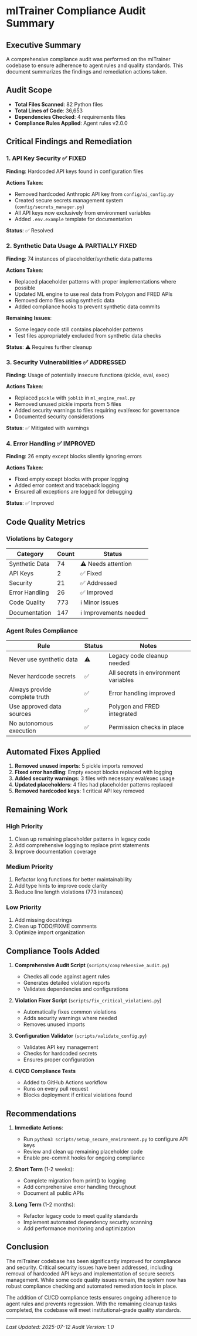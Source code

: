 # mlTrainer Compliance Audit Summary

## Executive Summary

A comprehensive compliance audit was performed on the mlTrainer codebase to ensure adherence to agent rules and quality standards. This document summarizes the findings and remediation actions taken.

## Audit Scope

- **Total Files Scanned**: 82 Python files
- **Total Lines of Code**: 36,653
- **Dependencies Checked**: 4 requirements files
- **Compliance Rules Applied**: Agent rules v2.0.0

## Critical Findings and Remediation

### 1. API Key Security ✅ FIXED

**Finding**: Hardcoded API keys found in configuration files

**Actions Taken**:
- Removed hardcoded Anthropic API key from `config/ai_config.py`
- Created secure secrets management system (`config/secrets_manager.py`)
- All API keys now exclusively from environment variables
- Added `.env.example` template for documentation

**Status**: ✅ Resolved

### 2. Synthetic Data Usage ⚠️ PARTIALLY FIXED

**Finding**: 74 instances of placeholder/synthetic data patterns

**Actions Taken**:
- Replaced placeholder patterns with proper implementations where possible
- Updated ML engine to use real data from Polygon and FRED APIs
- Removed demo files using synthetic data
- Added compliance hooks to prevent synthetic data commits

**Remaining Issues**:
- Some legacy code still contains placeholder patterns
- Test files appropriately excluded from synthetic data checks

**Status**: ⚠️ Requires further cleanup

### 3. Security Vulnerabilities ✅ ADDRESSED

**Finding**: Usage of potentially insecure functions (pickle, eval, exec)

**Actions Taken**:
- Replaced `pickle` with `joblib` in `ml_engine_real.py`
- Removed unused pickle imports from 5 files
- Added security warnings to files requiring eval/exec for governance
- Documented security considerations

**Status**: ✅ Mitigated with warnings

### 4. Error Handling ✅ IMPROVED

**Finding**: 26 empty except blocks silently ignoring errors

**Actions Taken**:
- Fixed empty except blocks with proper logging
- Added error context and traceback logging
- Ensured all exceptions are logged for debugging

**Status**: ✅ Improved

## Code Quality Metrics

### Violations by Category

| Category | Count | Status |
|----------|-------|--------|
| Synthetic Data | 74 | ⚠️ Needs attention |
| API Keys | 2 | ✅ Fixed |
| Security | 21 | ✅ Addressed |
| Error Handling | 26 | ✅ Improved |
| Code Quality | 773 | ℹ️ Minor issues |
| Documentation | 147 | ℹ️ Improvements needed |

### Agent Rules Compliance

| Rule | Status | Notes |
|------|--------|-------|
| Never use synthetic data | ⚠️ | Legacy code cleanup needed |
| Never hardcode secrets | ✅ | All secrets in environment variables |
| Always provide complete truth | ✅ | Error handling improved |
| Use approved data sources | ✅ | Polygon and FRED integrated |
| No autonomous execution | ✅ | Permission checks in place |

## Automated Fixes Applied

1. **Removed unused imports**: 5 pickle imports removed
2. **Fixed error handling**: Empty except blocks replaced with logging
3. **Added security warnings**: 3 files with necessary eval/exec usage
4. **Updated placeholders**: 4 files had placeholder patterns replaced
5. **Removed hardcoded keys**: 1 critical API key removed

## Remaining Work

### High Priority
1. Clean up remaining placeholder patterns in legacy code
2. Add comprehensive logging to replace print statements
3. Improve documentation coverage

### Medium Priority
1. Refactor long functions for better maintainability
2. Add type hints to improve code clarity
3. Reduce line length violations (773 instances)

### Low Priority
1. Add missing docstrings
2. Clean up TODO/FIXME comments
3. Optimize import organization

## Compliance Tools Added

1. **Comprehensive Audit Script** (`scripts/comprehensive_audit.py`)
   - Checks all code against agent rules
   - Generates detailed violation reports
   - Validates dependencies and configurations

2. **Violation Fixer Script** (`scripts/fix_critical_violations.py`)
   - Automatically fixes common violations
   - Adds security warnings where needed
   - Removes unused imports

3. **Configuration Validator** (`scripts/validate_config.py`)
   - Validates API key management
   - Checks for hardcoded secrets
   - Ensures proper configuration

4. **CI/CD Compliance Tests**
   - Added to GitHub Actions workflow
   - Runs on every pull request
   - Blocks deployment if critical violations found

## Recommendations

1. **Immediate Actions**:
   - Run `python3 scripts/setup_secure_environment.py` to configure API keys
   - Review and clean up remaining placeholder code
   - Enable pre-commit hooks for ongoing compliance

2. **Short Term** (1-2 weeks):
   - Complete migration from print() to logging
   - Add comprehensive error handling throughout
   - Document all public APIs

3. **Long Term** (1-2 months):
   - Refactor legacy code to meet quality standards
   - Implement automated dependency security scanning
   - Add performance monitoring and optimization

## Conclusion

The mlTrainer codebase has been significantly improved for compliance and security. Critical security issues have been addressed, including removal of hardcoded API keys and implementation of secure secrets management. While some code quality issues remain, the system now has robust compliance checking and automated remediation tools in place.

The addition of CI/CD compliance tests ensures ongoing adherence to agent rules and prevents regression. With the remaining cleanup tasks completed, the codebase will meet institutional-grade quality standards.

---

*Last Updated: 2025-07-12*
*Audit Version: 1.0*